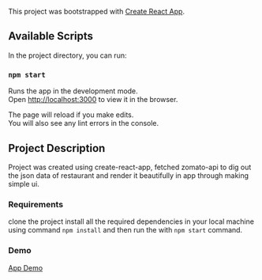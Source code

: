 This project was bootstrapped with [Create React App](https://github.com/facebook/create-react-app).

## Available Scripts

In the project directory, you can run:

### `npm start`

Runs the app in the development mode.<br />
Open [http://localhost:3000](http://localhost:3000) to view it in the browser.

The page will reload if you make edits.<br />
You will also see any lint errors in the console.

## Project Description

Project was created using create-react-app, fetched zomato-api to dig out the 
json data of restaurant and render it beautifully in app through making simple ui.

### Requirements
clone the project install all the required dependencies in your local machine using command
```npm install``` and  then run  the with ```npm start``` command.

### Demo
[App Demo](https://zomato.learnreact.ml)